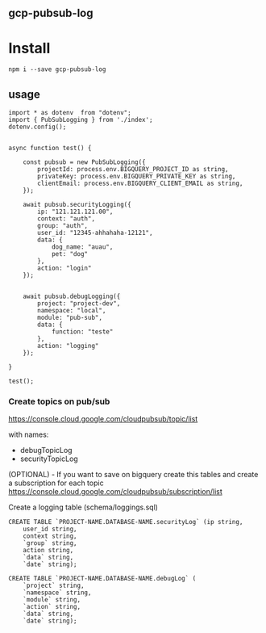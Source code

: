## gcp-pubsub-log

# Install
```
npm i --save gcp-pubsub-log
```
## usage
```
import * as dotenv  from "dotenv";
import { PubSubLogging } from './index';
dotenv.config();


async function test() {
 
    const pubsub = new PubSubLogging({ 
        projectId: process.env.BIGQUERY_PROJECT_ID as string, 
        privateKey: process.env.BIGQUERY_PRIVATE_KEY as string,
        clientEmail: process.env.BIGQUERY_CLIENT_EMAIL as string,
    });

    await pubsub.securityLogging({
        ip: "121.121.121.00",
        context: "auth",
        group: "auth",
        user_id: "12345-ahhahaha-12121",
        data: {
            dog_name: "auau",
            pet: "dog"
        },
        action: "login"
    });

    
    await pubsub.debugLogging({
        project: "project-dev",
        namespace: "local",
        module: "pub-sub",
        data: {
            function: "teste"
        },
        action: "logging"
    });
    
}

test();
```
### Create topics on pub/sub

https://console.cloud.google.com/cloudpubsub/topic/list

with names:
- debugTopicLog
- securityTopicLog

(OPTIONAL) - If you want to save on bigquery create this tables and create a subscription for each topic
https://console.cloud.google.com/cloudpubsub/subscription/list


Create a logging table (schema/loggings.sql)
```
CREATE TABLE `PROJECT-NAME.DATABASE-NAME.securityLog` (ip string,
    user_id string,
    context string,
    `group` string,
    action string,
    `data` string, 
    `date` string);

CREATE TABLE `PROJECT-NAME.DATABASE-NAME.debugLog` (
    `project` string,
    `namespace` string,
    `module` string,
    `action` string,
    `data` string, 
    `date` string);
```